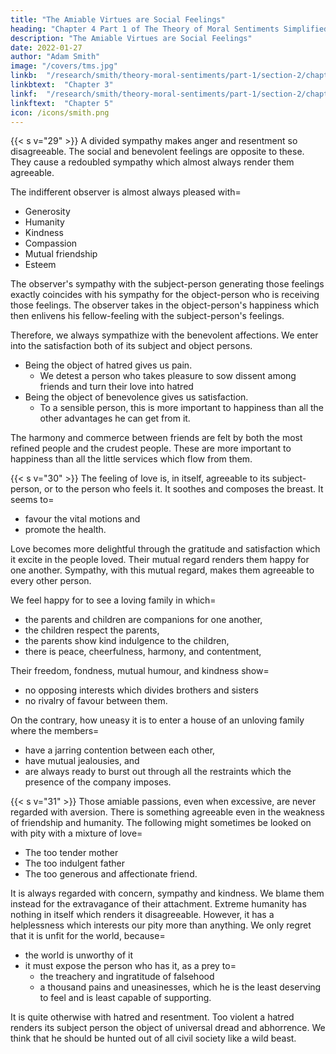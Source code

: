 ```yaml
---
title: "The Amiable Virtues are Social Feelings"
heading: "Chapter 4 Part 1 of The Theory of Moral Sentiments Simplified"
description: "The Amiable Virtues are Social Feelings"
date: 2022-01-27
author: "Adam Smith"
image: "/covers/tms.jpg"
linkb:  "/research/smith/theory-moral-sentiments/part-1/section-2/chapter-3"
linkbtext:  "Chapter 3"
linkf:  "/research/smith/theory-moral-sentiments/part-1/section-2/chapter-5"
linkftext:  "Chapter 5"
icon: /icons/smith.png
---
```



{{< s v="29" >}} A divided sympathy makes anger and resentment so disagreeable. The social and benevolent feelings are opposite to these. They cause a redoubled sympathy which almost always render them agreeable.

The indifferent observer is almost always pleased with= 
- Generosity
- Humanity
- Kindness
- Compassion
- Mutual friendship
- Esteem

The observer's sympathy with the subject-person generating those feelings exactly coincides with his sympathy for the object-person who is receiving those feelings. The observer takes in the object-person's happiness which then enlivens his fellow-feeling with the subject-person's feelings.

Therefore, we always sympathize with the benevolent affections. We enter into the satisfaction both of its subject and object persons.
- Being the object of hatred gives us pain.
  - We detest a person who takes pleasure to sow dissent among friends and turn their love into hatred
- Being the object of benevolence gives us satisfaction.
  - To a sensible person, this is more important to happiness than all the other advantages he can get from it.

<!-- Yet where is the cause of the atrocity of such an injury? Is it in= 
- depriving his friends of their good offices for each other, had their friendship continued?
- depriving them of that friendship itself?
- robbing them of each other's affections?
- disturbing the harmony of their hearts, and
- ending that happy commerce between them? -->

The harmony and commerce between friends are felt by both the most refined people and the crudest people. These are more important to happiness than all the little services which flow from them.



{{< s v="30" >}} The feeling of love is, in itself, agreeable to its subject-person, or to the person who feels it. It soothes and composes the breast. It seems to= 
- favour the vital motions and
- promote the health.

Love becomes more delightful through the gratitude and satisfaction which it excite in the people loved. Their mutual regard renders them happy for one another. Sympathy, with this mutual regard, makes them agreeable to every other person.

We feel happy for to see a loving family in which= 
- the parents and children are companions for one another,
- the children respect the parents,
- the parents show kind indulgence to the children,
- there is peace, cheerfulness, harmony, and contentment,

Their freedom, fondness, mutual humour, and kindness show= 
- no opposing interests which divides brothers and sisters
- no rivalry of favour between them.

On the contrary, how uneasy it is to enter a house of an unloving family where the members= 
- have a jarring contention between each other,
- have mutual jealousies, and
- are always ready to burst out through all the restraints which the presence of the company imposes.


{{< s v="31" >}} Those amiable passions, even when excessive, are never regarded with aversion. There is something agreeable even in the weakness of friendship and humanity. The following might sometimes be looked on with pity with a mixture of love= 
- The too tender mother
- The too indulgent father
- The too generous and affectionate friend.

<!-- Only the most brutal and worthless person can hate these.  -->
It is always regarded  with concern, sympathy and kindness. We blame them instead for the extravagance of their attachment. Extreme humanity has nothing in itself which renders it disagreeable. However, it has a helplessness which interests our pity more than anything. We only regret that it is unfit for the world, because= 
- the world is unworthy of it
- it must expose the person who has it, as a prey to= 
  - the treachery and ingratitude of falsehood
  - a thousand pains and uneasinesses, which he is the least deserving to feel and is least capable of supporting.

It is quite otherwise with hatred and resentment. Too violent a hatred renders its subject person the object of universal dread and abhorrence. We think that he should be hunted out of all civil society like a wild beast.
